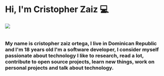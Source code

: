 
# Hi, I'm Cristopher Zaiz :computer: 
<img align="center" src="https://raw.githubusercontent.com/saadeghi/saadeghi/master/dino.gif"/>

#
### My name is cristopher zaiz ortega, I live in Dominican Republic and I'm 18 years old I'm a software developer, I consider myself passionate about technology I like to research, read a lot, contribute to open source projects, learn new things, work on personal projects and talk about technology.
